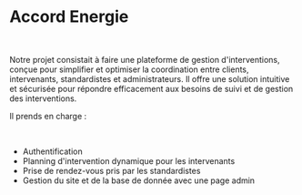 <h1> Accord Energie </h1>
</br>
<p> Notre projet consistait à faire une plateforme de gestion d'interventions, conçue pour simplifier et optimiser la coordination entre clients, intervenants, standardistes et administrateurs. Il offre une solution intuitive et sécurisée pour répondre efficacement aux besoins de suivi et de gestion des interventions. </p>

<p> Il prends en charge : </p></br>
<ul>
  <li> Authentification</li>
  <li> Planning d'intervention dynamique pour les intervenants </li>
  <li> Prise de rendez-vous pris par les standardistes </li>
  <li> Gestion du site et de la base de donnée avec une page admin </li>
</ul>
